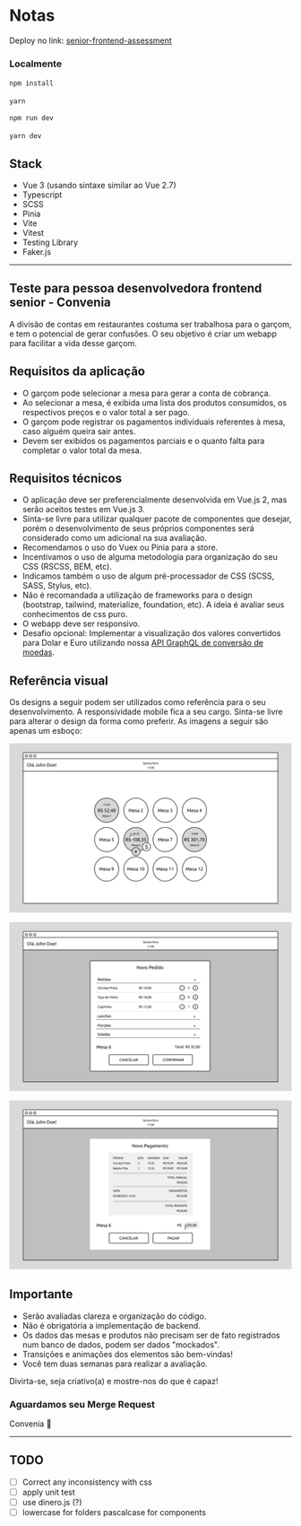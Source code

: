 # Notas

Deploy no link: [senior-frontend-assessment](https://senior-frontend-assessment.vercel.app/)

### Localmente

```
npm install

yarn
```

```
npm run dev

yarn dev
```

## Stack
- Vue 3 (usando sintaxe similar ao Vue 2.7)
- Typescript
- SCSS
- Pinia
- Vite
- Vitest
- Testing Library
- Faker.js

------
## Teste para pessoa desenvolvedora frontend senior - Convenia

A divisão de contas em restaurantes costuma ser trabalhosa para o garçom, e tem o potencial de gerar confusões.
O seu objetivo é criar um webapp para facilitar a vida desse garçom.

## Requisitos da aplicação

- O garçom pode selecionar a mesa para gerar a conta de cobrança.
- Ao selecionar a mesa, é exibida uma lista dos produtos consumidos, os respectivos preços e o valor total a ser pago.
- O garçom pode registrar os pagamentos individuais referentes à mesa, caso alguém queira sair antes.
- Devem ser exibidos os pagamentos parciais e o quanto falta para completar o valor total da mesa.

## Requisitos técnicos

- O aplicação deve ser preferencialmente desenvolvida em Vue.js 2, mas serão aceitos testes em Vue.js 3.
- Sinta-se livre para utilizar qualquer pacote de componentes que desejar, porém o desenvolvimento de seus próprios componentes será considerado como um adicional na sua avaliação.
- Recomendamos o uso do Vuex ou Pinia para a store.
- Incentivamos o uso de alguma metodologia para organização do seu CSS (RSCSS, BEM, etc).
- Indicamos também o uso de algum pré-processador de CSS (SCSS, SASS, Stylus, etc).
- Não é recomandada a utilização de frameworks para o design (bootstrap, tailwind, materialize, foundation, etc). A ideia é avaliar seus conhecimentos de css puro.
- O webapp deve ser responsivo.
- Desafio opcional: Implementar a visualização dos valores convertidos para Dolar e Euro utilizando nossa [API GraphQL de conversão de moedas](https://gitlab.com/convenia/assessments/currency-conversion).

## Referência visual

Os designs a seguir podem ser utilizados como referência para o seu desenvolvimento.
A responsividade mobile fica a seu cargo.
Sinta-se livre para alterar o design da forma como preferir. As imagens a seguir são apenas um esboço:

![Mockup Mesas](/Mesas.png)

![Mockup Pedido](/Pedido.png)

![Mockup Pagamento](/Pagamento.png)

## Importante

- Serão avaliadas clareza e organização do código.
- Não é obrigatória a implementação de backend.
- Os dados das mesas e produtos não precisam ser de fato registrados num banco de dados, podem ser dados "mockados".
- Transições e animações dos elementos são bem-vindas!
- Você tem duas semanas para realizar a avaliação.

Divirta-se, seja criativo(a) e mostre-nos do que é capaz!

### Aguardamos seu Merge Request

Convenia :purple_heart:

---

## TODO

- [ ] Correct any inconsistency with css
- [ ] apply unit test
- [ ] use dinero.js (?)
- [ ] lowercase for folders pascalcase for components
